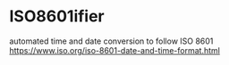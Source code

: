 # ISO8601ifier
automated time and date conversion to follow ISO 8601\
https://www.iso.org/iso-8601-date-and-time-format.html
